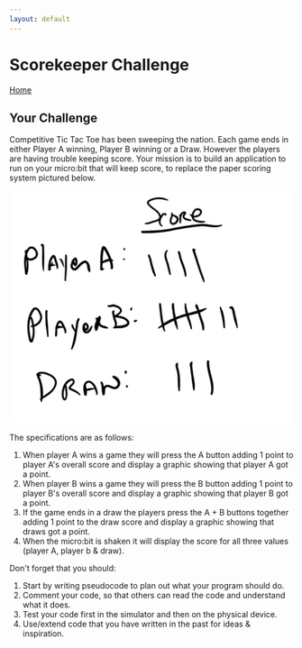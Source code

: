 ```yaml
---
layout: default
---
```


# Scorekeeper Challenge
[Home](./)

## Your Challenge

Competitive Tic Tac Toe has been sweeping the nation. Each game ends in either Player A winning, Player B winning or a Draw. However the players are having trouble keeping score. Your mission is to build an application to run on your micro:bit that will keep score, to replace the paper scoring system pictured below. 

![Score Sheet](./assets/img/tic-tac-toe-score.png)

The specifications are as follows:

1. When player A wins a game they will press the A button adding 1 point to player A's overall score and display a graphic showing that player A got a point.
1. When player B wins a game they will press the B button adding 1 point to player B's overall score and display a graphic showing that player B got a point. 
1. If the game ends in a draw the players press the A + B buttons together adding 1 point to the draw score and display a graphic showing that draws got a point.
1. When the micro:bit is shaken it will display the score for all three values (player A, player b & draw).

Don't forget that you should:
1. Start by writing pseudocode to plan out what your program should do.
1. Comment your code, so that others can read the code and understand what it does. 
1. Test your code first in the simulator and then on the physical device.
1. Use/extend code that you have written in the past for ideas & inspiration.
